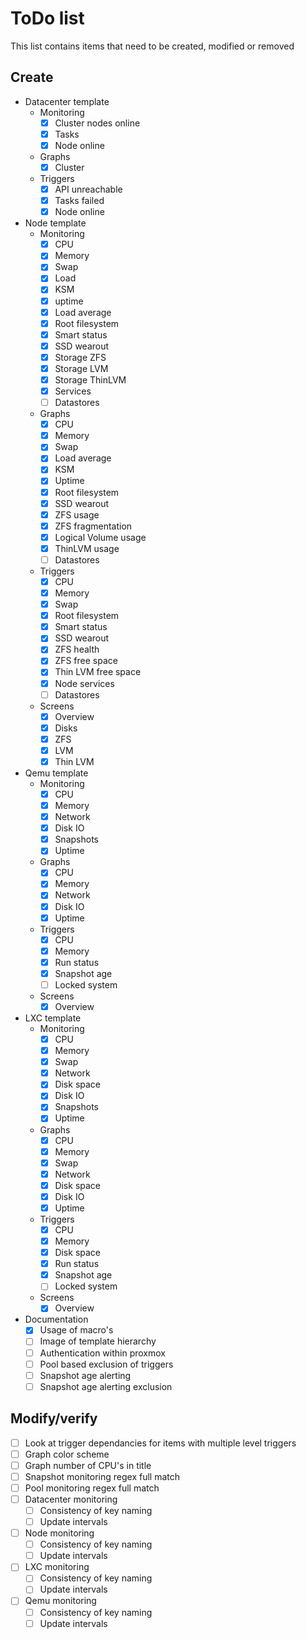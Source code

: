 # ToDo list

This list contains items that need to be created, modified or removed

## Create

* Datacenter template
  * Monitoring
    * [x] Cluster nodes online
    * [x] Tasks
    * [x] Node online
  * Graphs
    * [x] Cluster
  * Triggers
    * [x] API unreachable
    * [x] Tasks failed
    * [x] Node online
* Node template
  * Monitoring
    * [x] CPU
    * [x] Memory
    * [x] Swap
    * [x] Load
    * [x] KSM
    * [x] uptime
    * [x] Load average
    * [x] Root filesystem
    * [x] Smart status
    * [x] SSD wearout
    * [x] Storage ZFS
    * [x] Storage LVM
    * [x] Storage ThinLVM
    * [x] Services
    * [ ] Datastores
  * Graphs
    * [x] CPU
    * [x] Memory
    * [x] Swap
    * [x] Load average
    * [x] KSM
    * [x] Uptime
    * [x] Root filesystem
    * [x] SSD wearout
    * [x] ZFS usage
    * [x] ZFS fragmentation
    * [x] Logical Volume usage
    * [x] ThinLVM usage
    * [ ] Datastores
  * Triggers
    * [x] CPU
    * [x] Memory
    * [x] Swap
    * [x] Root filesystem
    * [x] Smart status
    * [x] SSD wearout
    * [x] ZFS health
    * [x] ZFS free space
    * [x] Thin LVM free space
    * [x] Node services
    * [ ] Datastores
  * Screens
    * [x] Overview
    * [x] Disks
    * [x] ZFS
    * [x] LVM
    * [x] Thin LVM
* Qemu template
  * Monitoring
    * [x] CPU
    * [x] Memory
    * [x] Network
    * [x] Disk IO
    * [x] Snapshots
    * [x] Uptime
  * Graphs
    * [x] CPU
    * [x] Memory
    * [x] Network
    * [x] Disk IO
    * [x] Uptime
  * Triggers
    * [x] CPU
    * [x] Memory
    * [x] Run status
    * [x] Snapshot age
    * [ ] Locked system
  * Screens
    * [x] Overview
* LXC template
  * Monitoring
    * [x] CPU
    * [x] Memory
    * [x] Swap
    * [x] Network
    * [x] Disk space
    * [x] Disk IO
    * [x] Snapshots
    * [x] Uptime
  * Graphs
    * [x] CPU
    * [x] Memory
    * [x] Swap
    * [x] Network
    * [x] Disk space
    * [x] Disk IO
    * [x] Uptime
  * Triggers
    * [x] CPU
    * [x] Memory
    * [x] Disk space
    * [x] Run status
    * [x] Snapshot age
    * [ ] Locked system
  * Screens
    * [x] Overview
* Documentation
  * [x] Usage of macro's
  * [ ] Image of template hierarchy
  * [ ] Authentication within proxmox
  * [ ] Pool based exclusion of triggers
  * [ ] Snapshot age alerting
  * [ ] Snapshot age alerting exclusion

## Modify/verify

* [ ] Look at trigger dependancies for items with multiple level triggers
* [ ] Graph color scheme
* [ ] Graph number of CPU's in title
* [ ] Snapshot monitoring regex full match
* [ ] Pool monitoring regex full match
* [ ] Datacenter monitoring
  * [ ] Consistency of key naming
  * [ ] Update intervals
* [ ] Node monitoring
  * [ ] Consistency of key naming
  * [ ] Update intervals
* [ ] LXC monitoring
  * [ ] Consistency of key naming
  * [ ] Update intervals
* [ ] Qemu monitoring
  * [ ] Consistency of key naming
  * [ ] Update intervals
